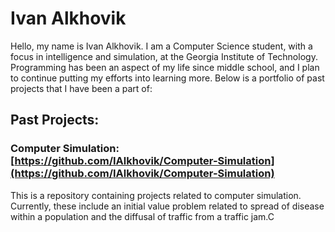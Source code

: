 # Ivan Alkhovik

Hello, my name is Ivan Alkhovik. I am a Computer Science student, with a focus in intelligence and simulation, at the Georgia Institute of Technology. Programming has been an aspect of my life since middle school, and I plan to continue putting my efforts into learning more. Below is a portfolio of past projects that I have been a part of:

## Past Projects:

### Computer Simulation: [https://github.com/IAlkhovik/Computer-Simulation](https://github.com/IAlkhovik/Computer-Simulation)

This is a repository containing projects related to computer simulation. Currently, these include an initial value problem related to spread of disease within a population and the diffusal of traffic from a traffic jam.C

